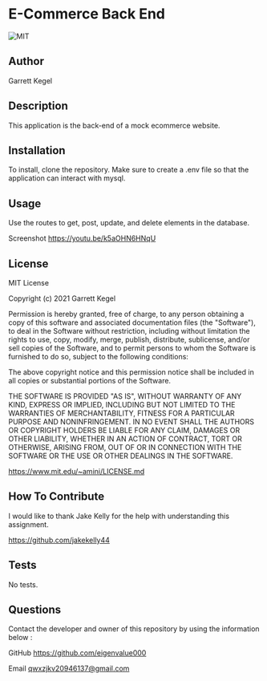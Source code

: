 
# E-Commerce Back End
![MIT](https://img.shields.io/badge/license-MIT-yellow)

## Author
Garrett Kegel

## Description
This application is the back-end of
a mock ecommerce website. 
  

  
## Installation
To install, clone the repository. 
Make sure to create a .env file
so that the application can
interact with mysql.

## Usage
Use the routes to get, post,
update, and delete elements in
the database.

Screenshot
https://youtu.be/k5aOHN6HNqU



## License
MIT License

Copyright (c) 2021 Garrett Kegel
    
Permission is hereby granted, free of charge, to any person obtaining a copy
of this software and associated documentation files (the "Software"), to deal
in the Software without restriction, including without limitation the rights
to use, copy, modify, merge, publish, distribute, sublicense, and/or sell
copies of the Software, and to permit persons to whom the Software is
furnished to do so, subject to the following conditions:
    
The above copyright notice and this permission notice shall be included in all
copies or substantial portions of the Software.
    
THE SOFTWARE IS PROVIDED "AS IS", WITHOUT WARRANTY OF ANY KIND, EXPRESS OR
IMPLIED, INCLUDING BUT NOT LIMITED TO THE WARRANTIES OF MERCHANTABILITY,
FITNESS FOR A PARTICULAR PURPOSE AND NONINFRINGEMENT. IN NO EVENT SHALL THE
AUTHORS OR COPYRIGHT HOLDERS BE LIABLE FOR ANY CLAIM, DAMAGES OR OTHER
LIABILITY, WHETHER IN AN ACTION OF CONTRACT, TORT OR OTHERWISE, ARISING FROM,
OUT OF OR IN CONNECTION WITH THE SOFTWARE OR THE USE OR OTHER DEALINGS IN THE
SOFTWARE.

https://www.mit.edu/~amini/LICENSE.md

## How To Contribute
I would like to thank Jake Kelly
for the help with understanding
this assignment. 

https://github.com/jakekelly44

## Tests
No tests.

## Questions

Contact the developer and owner of this repository by using the information below : 

GitHub
https://github.com/eigenvalue000

Email
qwxzjkv20946137@gmail.com

